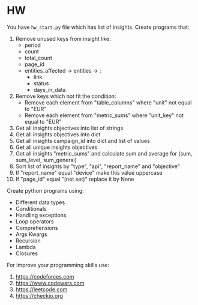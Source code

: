 # HW
You have `hw_start.py` file which has list of insights.
Create programs that:
1. Remove unused keys from insight like:
    * period
    * count
    * total_count
    * page_id
    * entities_affected -> entities -> :
        * link
        * status
        * days_in_data
2. Remove keys which not fit the condition:
    * Remove each element from "table_columns" where "unit" not equal to "EUR"
    * Remove each element from "metric_sums" where "unit_key" not equal to "EUR"
3. Get all insights objectives into list of strings
4. Get all insights objectives into dict
5. Get all insights campaign_id into dict and list of values
6. Get all unique insights objectives
6. Get all insights "metric_sums" and calculate sum and average for (sum, sum_level, sum_general)
7. Sort list of insights by "type", "api", "report_name" and "objective"
8. If "report_name" equal "device" make this value uppercase
9. If "page_id" equal "(not set)" replace it by None

Create python programs using:
* Different data types
* Conditionals
* Handling exceptions
* Loop operators
* Comprehensions
* Args Kwargs
* Recursion
* Lambda
* Closures

For improve your programming skills use:
1. https://codeforces.com
2. https://www.codewars.com
3. https://leetcode.com
4. https://checkio.org
